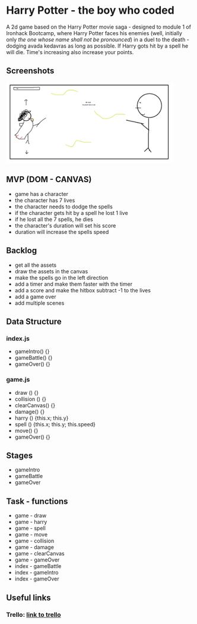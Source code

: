 # Harry Potter - the boy who coded
A 2d game based on the Harry Potter movie saga - designed to module 1 of Ironhack Bootcamp, where Harry Potter faces his enemies (well, initially only *the one whose name shall not be pronounced*) in a duel to the death - dodging avada kedavras as long as possible. If Harry gots hit by a spell he will die. Time's increasing also increase your points.

## Screenshots
<img width="450px" src="images/harry potter game.png">

## MVP (DOM - CANVAS)
  - game has a character 
  - the character has 7 lives
  - the character needs to dodge the spells
  - if the character gets hit by a spell he lost 1 live
  - if he lost all the 7 spells, he dies
  - the character's duration will set his score
  - duration will increase the spells speed
## Backlog
  - get all the assets
  - draw the assets in the canvas
  - make the spells go in the left direction
  - add a timer and make them faster with the timer
  - add a score and make the hitbox subtract -1 to the lives
  - add a game over
  - add multiple scenes

## Data Structure

### index.js
  - gameIntro() {}
  - gameBattle() {}
  - gameOver() {}

### game.js
  - draw () {}
  - collision () {}
  - clearCanvas() {}
  - damage() {}
  - harry () {this.x; this.y}
  - spell () {this.x; this.y; this.speed}
  - move() {}
  - gameOver() {}

## Stages
  - gameIntro
  - gameBattle
  - gameOver

## Task - functions
  - game - draw
  - game - harry
  - game - spell
  - game - move
  - game - collision
  - game - damage
  - game - clearCanvas
  - game - gameOver
  - index - gameBattle
  - index - gameIntro
  - index - gameOver

## Useful links

### Trello: [link to trello](https://trello.com/b/UeUWBeLA/harry-potter-the-boy-who-coded)





